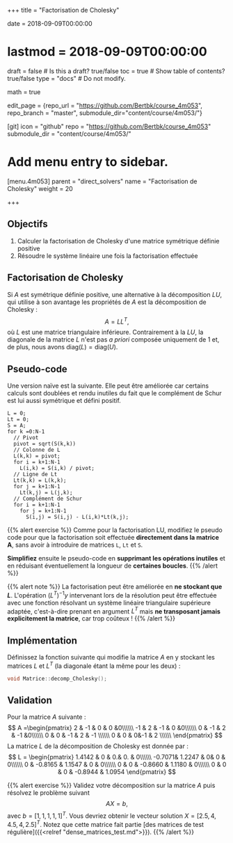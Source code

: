 +++
title = "Factorisation de Cholesky"

date = 2018-09-09T00:00:00
# lastmod = 2018-09-09T00:00:00

draft = false  # Is this a draft? true/false
toc = true  # Show table of contents? true/false
type = "docs"  # Do not modify.

math = true

edit_page = {repo_url = "https://github.com/Bertbk/course_4m053", repo_branch = "master", submodule_dir="content/course/4m053/"}

[git]
  icon = "github"
  repo = "https://github.com/Bertbk/course_4m053"
  submodule_dir = "content/course/4m053/"

# Add menu entry to sidebar.
[menu.4m053]
  parent = "direct_solvers"
  name = "Factorisation de Cholesky"
  weight = 20

+++

## Objectifs

1. Calculer la factorisation de Cholesky d'une matrice symétrique définie positive
2. Résoudre le système linéaire une fois la factorisation effectuée

## Factorisation de Cholesky

Si $A$ est symétrique définie positive, une alternative à la décomposition $LU$, qui utilise à son avantage les propriétés de $A$ est la décomposition de Cholesky :
$$
A=LL^T,
$$
où $L$ est une matrice triangulaire inférieure. Contrairement à la $LU$, la diagonale de la matrice $L$ n'est pas *a priori* composée uniquement de 1 et, de plus, nous avons $\text{diag}(L)=\text{diag}(U)$.

## Pseudo-code

Une version naïve est la suivante. Elle peut être améliorée car certains calculs sont doublées et rendu inutiles du fait que le complément de Schur est lui aussi symétrique et défini positif.

```
L = 0;
Lt = 0;
S = A;
for k =0:N-1
  // Pivot
  pivot = sqrt(S(k,k))
  // Colonne de L
  L(k,k) = pivot;
  for i = k+1:N-1
    L(i,k) = S(i,k) / pivot;
  // Ligne de Lt
  Lt(k,k) = L(k,k);
  for j = k+1:N-1
    Lt(k,j) = L(j,k);
  // Complément de Schur
  for i = k+1:N-1
    for j = k+1:N-1
      S(i,j) = S(i,j) - L(i,k)*Lt(k,j);
```


{{% alert exercise %}}
Comme pour la factorisation LU, modifiez le pseudo code pour que la factorisation soit effectuée **directement dans la matrice A**, sans avoir à introduire de matrices `L`, `Lt` et `S`.

**Simplifiez** ensuite le pseudo-code en **supprimant les opérations inutiles** et en réduisant éventuellement la longueur de **certaines boucles**. 
{{% /alert %}}


{{% alert note %}}
La factorisation peut être améliorée en **ne stockant que $L$**. L'opération $(L^T)^{-1}y$ intervenant lors de la résolution peut être effectuée avec une fonction résolvant un système linéaire triangulaire supérieure adaptée, c'est-à-dire prenant en argument $L^T$ mais **ne transposant jamais explicitement la matrice**, car trop coûteux !
{{% /alert %}}

## Implémentation

Définissez la fonction suivante qui modifie la matrice $A$ en y stockant les matrices $L$ et $L^T$ (la diagonale étant la même pour les deux) :

```cpp
void Matrice::decomp_Cholesky();
```


## Validation

Pour la matrice $A$ suivante :
$$
A =\begin{pmatrix}
  2 & -1 & 0 & 0 &0\\\\\\
  -1 & 2 & -1 & 0 &0\\\\\\
  0 & -1 & 2 & -1 &0\\\\\\
  0 & 0 & -1 & 2 & -1 \\\\\\
  0 & 0 & 0&-1 & 2 \\\\\\
\end{pmatrix}
$$
La matrice $L$ de la décomposition de Cholesky est donnée par :
$$
L = \begin{pmatrix}
1.4142 &  0  & 0.& 0. & 0\\\\\\
-0.7071&   1.2247 &  0&  0 &  0\\\\\\
0 & -0.8165 &  1.1547 &  0 &  0\\\\\\
0 &  0 & -0.8660 &  1.1180 &  0\\\\\\
0 &  0 &  0 & -0.8944 &  1.0954
\end{pmatrix}
$$

{{% alert exercise %}}
Validez votre décomposition sur la matrice $A$ puis résolvez le problème suivant
$$
A X = b,
$$
avec $b=[1,1,1,1,1]^T$. Vous devriez obtenir le vecteur solution $X = [2.5, 4,4.5, 4,2.5]^T$. Notez que cette matrice fait partie [des matrices de test régulière]({{<relref "dense_matrices_test.md">}}). 
{{% /alert %}}

